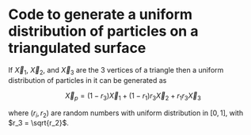 # Code to generate a uniform distribution of particles on a triangulated surface

If $\vec{X}_1$, $\vec{X}_2$, and $\vec{X}_3$ are the 3 vertices of a triangle then a uniform distribution of particles in it can be generated as

$$ \vec{X}_p = (1-r_3)   \vec{X}_1 + (1-r_1) r_3   \vec{X}_2 + r_1 r_3   \vec{X}_3 $$

where $(r_i, r_2)$ are random numbers with uniform distribution in $[0,1]$, with $r_3 = \sqrt{r_2}$.

